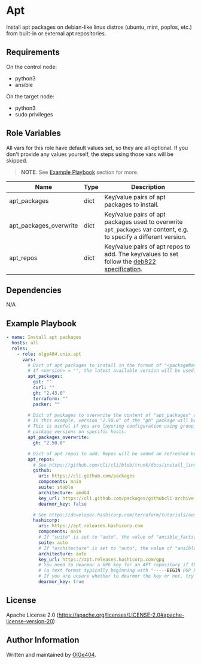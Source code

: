 Apt
=========

Install apt packages on debian-like linux distros (ubuntu, mint, pop!os, etc.) from built-in or external apt repositories.

Requirements
------------

On the control node:

* python3
* ansible

On the target node:

* python3
* sudo privileges

Role Variables
--------------

All vars for this role have default values set, so they are all optional. If you don't provide any values yourself, the steps using those vars will be skipped.

> **NOTE**: See [Example Playbook](#example-playbook) section for more.

| Name                   | Type | Description                                                                                 |
| ---------------------- | ---- | ------------------------------------------------------------------------------------------- |
| apt_packages           | dict | Key/value pairs of apt packages to install.          |
| apt_packages_overwrite | dict | Key/value pairs of apt packages used to overwrite `apt_packages` var content, e.g. to specify a different version. |
| apt_repos              | dict | Key/value pairs of apt repos to add. The key/values to set follow the [deb822 specification](https://repolib.readthedocs.io/en/latest/deb822-format.html). |

Dependencies
------------

N/A

Example Playbook
----------------

```yaml
- name: Install apt packages
  hosts: all
  roles:
    - role: olge404.unix.apt
      vars:
        # Dict of apt packages to install in the format of "<packageName>: <version>".
        # If <version> = "", the latest available version will be used.
        apt_packages:
          git: ""
          curl: ""
          gh: "2.43.0"
          terraform: ""
          packer: ""

        # Dict of packages to overwrite the content of "apt_packages" with.
        # In this example, version "2.50.0" of the "gh" package will be installed instead of version "2.43.0".
        # This is useful if you are layering configuration using group_vars and host_vars and want to overwrite specific
        # package versions on specific hosts.
        apt_packages_overwrite:
          gh: "2.50.0"

        # Dict of apt repos to add. Repos will be added an refreshed before package installation is attempted.
        apt_repos:
          # See https://github.com/cli/cli/blob/trunk/docs/install_linux.md#debian-ubuntu-linux-raspberry-pi-os-apt
          github:
            uri: https://cli.github.com/packages
            components: main
            suite: stable
            architecture: amd64
            key_url: https://cli.github.com/packages/githubcli-archive-keyring.gpg
            dearmor_key: false

          # See https://developer.hashicorp.com/terraform/tutorials/aws-get-started/install-cli
          hashicorp:
            uri: https://apt.releases.hashicorp.com
            components: main
            # If "suite" is set to "auto", the value of "ansible_facts['distribution_release']" is used
            suite: auto
            # If "architecture" is set to "auto", the value of "ansible_facts['architecture']" is used
            architecture: auto
            key_url: https://apt.releases.hashicorp.com/gpg
            # You need to dearmor a GPG key for an APT repository if the key is provided in ASCII-armored format
            # (a text format typically beginning with "-----BEGIN PGP PUBLIC KEY BLOCK-----").
            # If you are unsure whether to dearmor the key or not, try setting this to 'false' first (or download the key and take a look at it yourself).
            dearmor_key: true
```

License
-------

Apache License 2.0 (https://apache.org/licenses/LICENSE-2.0#apache-license-version-20)

Author Information
------------------

Written and maintained by [OlGe404](https://github.com/OlGe404).